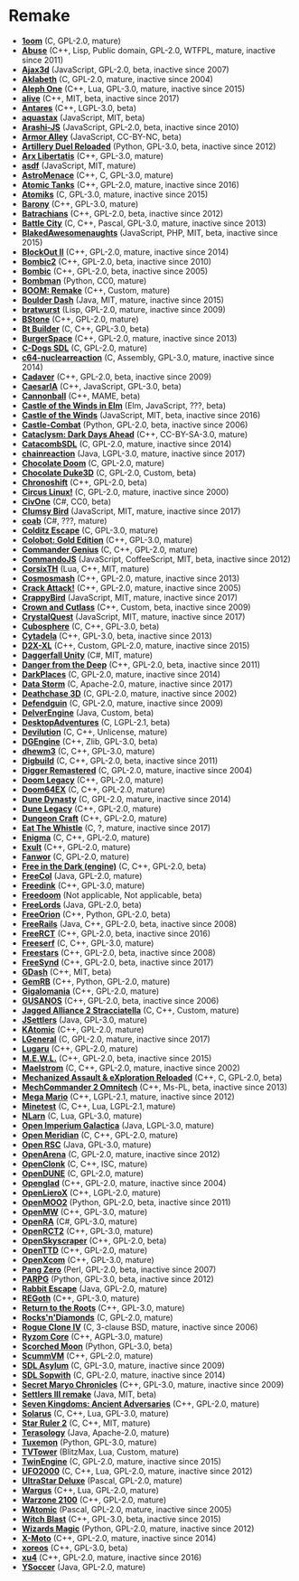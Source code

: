 [comment]: # (autogenerated content, do not edit)
# Remake

- **[1oom](1oom.md)** (C, GPL-2.0, mature)
- **[Abuse](abuse.md)** (C++, Lisp, Public domain, GPL-2.0, WTFPL, mature, inactive since 2011)
- **[Ajax3d](ajax3d.md)** (JavaScript, GPL-2.0, beta, inactive since 2007)
- **[Aklabeth](aklabeth.md)** (C, GPL-2.0, mature, inactive since 2004)
- **[Aleph One](aleph_one.md)** (C++, Lua, GPL-3.0, mature, inactive since 2015)
- **[alive](alive.md)** (C++, MIT, beta, inactive since 2017)
- **[Antares](antares.md)** (C++, LGPL-3.0, beta)
- **[aquastax](aquastax.md)** (JavaScript, MIT, beta)
- **[Arashi-JS](arashi-js.md)** (JavaScript, GPL-2.0, beta, inactive since 2010)
- **[Armor Alley](armor_alley.md)** (JavaScript, CC-BY-NC, beta)
- **[Artillery Duel Reloaded](artillery_duel_reloaded.md)** (Python, GPL-3.0, beta, inactive since 2012)
- **[Arx Libertatis](arx_libertatis.md)** (C++, GPL-3.0, mature)
- **[asdf](asdf.md)** (JavaScript, MIT, mature)
- **[AstroMenace](astromenace.md)** (C++, C, GPL-3.0, mature)
- **[Atomic Tanks](atomic_tanks.md)** (C++, GPL-2.0, mature, inactive since 2016)
- **[Atomiks](atomiks.md)** (C, GPL-3.0, mature, inactive since 2015)
- **[Barony](barony.md)** (C++, GPL-3.0, mature)
- **[Batrachians](batrachians.md)** (C++, GPL-2.0, beta, inactive since 2012)
- **[Battle City](battle_city.md)** (C, C++, Pascal, GPL-3.0, mature, inactive since 2013)
- **[BlakedAwesomenaughts](blakedawesomenaughts.md)** (JavaScript, PHP, MIT, beta, inactive since 2015)
- **[BlockOut II](blockout_ii.md)** (C++, GPL-2.0, mature, inactive since 2014)
- **[Bombic2](bombic2.md)** (C++, GPL-2.0, beta, inactive since 2010)
- **[Bombic](bombic.md)** (C++, GPL-2.0, beta, inactive since 2005)
- **[Bombman](bombman.md)** (Python, CC0, mature)
- **[BOOM: Remake](boom_remake.md)** (C++, Custom, mature)
- **[Boulder Dash](boulder_dash.md)** (Java, MIT, mature, inactive since 2015)
- **[bratwurst](bratwurst.md)** (Lisp, GPL-2.0, mature, inactive since 2009)
- **[BStone](bstone.md)** (C++, GPL-2.0, mature)
- **[Bt Builder](bt_builder.md)** (C, C++, GPL-3.0, beta)
- **[BurgerSpace](burgerspace.md)** (C++, GPL-2.0, mature, inactive since 2013)
- **[C-Dogs SDL](c-dogs_sdl.md)** (C, GPL-2.0, mature)
- **[c64-nuclearreaction](c64-nuclearreaction.md)** (C, Assembly, GPL-3.0, mature, inactive since 2014)
- **[Cadaver](cadaver.md)** (C++, GPL-2.0, beta, inactive since 2009)
- **[CaesarIA](caesaria.md)** (C++, JavaScript, GPL-3.0, beta)
- **[Cannonball](cannonball.md)** (C++, MAME, beta)
- **[Castle of the Winds in Elm](castle_of_the_winds_in_elm.md)** (Elm, JavaScript, ???, beta)
- **[Castle of the Winds](castle_of_the_winds.md)** (JavaScript, MIT, beta, inactive since 2016)
- **[Castle-Combat](castle-combat.md)** (Python, GPL-2.0, beta, inactive since 2006)
- **[Cataclysm: Dark Days Ahead](cataclysm_dark_days_ahead.md)** (C++, CC-BY-SA-3.0, mature)
- **[CatacombSDL](catacombsdl.md)** (C, GPL-2.0, mature, inactive since 2014)
- **[chainreaction](chainreaction.md)** (Java, LGPL-3.0, mature, inactive since 2017)
- **[Chocolate Doom](chocolate_doom.md)** (C, GPL-2.0, mature)
- **[Chocolate Duke3D](chocolate_duke3d.md)** (C, GPL-2.0, Custom, beta)
- **[Chronoshift](chronoshift.md)** (C++, GPL-2.0, beta)
- **[Circus Linux!](circus_linux.md)** (C, GPL-2.0, mature, inactive since 2000)
- **[CivOne](civone.md)** (C#, CC0, beta)
- **[Clumsy Bird](clumsy_bird.md)** (JavaScript, MIT, mature, inactive since 2017)
- **[coab](coab.md)** (C#, ???, mature)
- **[Colditz Escape](colditz_escape.md)** (C, GPL-3.0, mature)
- **[Colobot: Gold Edition](colobot_gold_edition.md)** (C++, GPL-3.0, mature)
- **[Commander Genius](commander_genius.md)** (C, C++, GPL-2.0, mature)
- **[CommandoJS](commandojs.md)** (JavaScript, CoffeeScript, MIT, beta, inactive since 2012)
- **[CorsixTH](corsixth.md)** (Lua, C++, MIT, mature)
- **[Cosmosmash](cosmosmash.md)** (C++, GPL-2.0, mature, inactive since 2013)
- **[Crack Attack!](crack_attack.md)** (C++, GPL-2.0, mature, inactive since 2005)
- **[CrappyBird](crappybird.md)** (JavaScript, MIT, mature, inactive since 2017)
- **[Crown and Cutlass](crown_and_cutlass.md)** (C++, Custom, beta, inactive since 2009)
- **[CrystalQuest](crystalquest.md)** (JavaScript, MIT, mature, inactive since 2017)
- **[Cubosphere](cubosphere.md)** (C, C++, GPL-3.0, beta)
- **[Cytadela](cytadela.md)** (C++, GPL-3.0, beta, inactive since 2013)
- **[D2X-XL](d2x-xl.md)** (C++, Custom, GPL-2.0, mature, inactive since 2015)
- **[Daggerfall Unity](daggerfall_unity.md)** (C#, MIT, mature)
- **[Danger from the Deep](danger_from_the_deep.md)** (C++, GPL-2.0, beta, inactive since 2011)
- **[DarkPlaces](darkplaces.md)** (C, GPL-2.0, mature, inactive since 2014)
- **[Data Storm](data_storm.md)** (C, Apache-2.0, mature, inactive since 2017)
- **[Deathchase 3D](deathchase_3d.md)** (C, GPL-2.0, mature, inactive since 2002)
- **[Defendguin](defendguin.md)** (C, GPL-2.0, mature, inactive since 2009)
- **[DelverEngine](delverengine.md)** (Java, Custom, beta)
- **[DesktopAdventures](desktopadventures.md)** (C, LGPL-2.1, beta)
- **[Devilution](devilution.md)** (C, C++, Unlicense, mature)
- **[DGEngine](dgengine.md)** (C++, Zlib, GPL-3.0, beta)
- **[dhewm3](dhewm3.md)** (C, C++, GPL-3.0, mature)
- **[Digbuild](digbuild.md)** (C, C++, GPL-2.0, beta, inactive since 2011)
- **[Digger Remastered](digger_remastered.md)** (C, GPL-2.0, mature, inactive since 2004)
- **[Doom Legacy](doom_legacy.md)** (C++, GPL-2.0, mature)
- **[Doom64EX](doom64ex.md)** (C, C++, GPL-2.0, mature)
- **[Dune Dynasty](dune_dynasty.md)** (C, GPL-2.0, mature, inactive since 2014)
- **[Dune Legacy](dune_legacy.md)** (C++, GPL-2.0, mature)
- **[Dungeon Craft](dungeon_craft.md)** (C++, GPL-2.0, mature)
- **[Eat The Whistle](eat_the_whistle.md)** (C, ?, mature, inactive since 2017)
- **[Enigma](enigma.md)** (C, C++, GPL-2.0, mature)
- **[Exult](exult.md)** (C++, GPL-2.0, mature)
- **[Fanwor](fanwor.md)** (C, GPL-2.0, mature)
- **[Free in the Dark (engine)](free_in_the_dark_engine.md)** (C, C++, GPL-2.0, beta)
- **[FreeCol](freecol.md)** (Java, GPL-2.0, mature)
- **[Freedink](freedink.md)** (C++, GPL-3.0, mature)
- **[Freedoom](freedoom.md)** (Not applicable, Not applicable, beta)
- **[FreeLords](freelords.md)** (Java, GPL-2.0, beta)
- **[FreeOrion](freeorion.md)** (C++, Python, GPL-2.0, beta)
- **[FreeRails](freerails.md)** (Java, C++, GPL-2.0, beta, inactive since 2008)
- **[FreeRCT](freerct.md)** (C++, GPL-2.0, beta, inactive since 2016)
- **[Freeserf](freeserf.md)** (C, C++, GPL-3.0, mature)
- **[Freestars](freestars.md)** (C++, GPL-2.0, beta, inactive since 2008)
- **[FreeSynd](freesynd.md)** (C++, GPL-2.0, beta, inactive since 2017)
- **[GDash](gdash.md)** (C++, MIT, beta)
- **[GemRB](gemrb.md)** (C++, Python, GPL-2.0, mature)
- **[Gigalomania](gigalomania.md)** (C++, GPL-2.0, mature)
- **[GUSANOS](gusanos.md)** (C++, GPL-2.0, beta, inactive since 2006)
- **[Jagged Alliance 2 Stracciatella](jagged_alliance_2_stracciatella.md)** (C, C++, Custom, mature)
- **[JSettlers](jsettlers.md)** (Java, GPL-3.0, mature)
- **[KAtomic](katomic.md)** (C++, GPL-2.0, mature)
- **[LGeneral](lgeneral.md)** (C, GPL-2.0, mature, inactive since 2017)
- **[Lugaru](lugaru.md)** (C++, GPL-2.0, mature)
- **[M.E.W.L.](mewl.md)** (C++, GPL-2.0, beta, inactive since 2015)
- **[Maelstrom](maelstrom.md)** (C, C++, GPL-2.0, mature, inactive since 2002)
- **[Mechanized Assault & eXploration Reloaded](mechanized_assault_exploration_reloaded.md)** (C++, C, GPL-2.0, beta)
- **[MechCommander 2 Omnitech](mechcommander_2_omnitech.md)** (C++, Ms-PL, beta, inactive since 2013)
- **[Mega Mario](mega_mario.md)** (C++, LGPL-2.1, mature, inactive since 2012)
- **[Minetest](minetest.md)** (C, C++, Lua, LGPL-2.1, mature)
- **[NLarn](nlarn.md)** (C, Lua, GPL-3.0, mature)
- **[Open Imperium Galactica](open_imperium_galactica.md)** (Java, LGPL-3.0, mature)
- **[Open Meridian](open_meridian.md)** (C, C++, GPL-2.0, mature)
- **[Open RSC](open_rsc.md)** (Java, GPL-3.0, mature)
- **[OpenArena](openarena.md)** (C, GPL-2.0, mature, inactive since 2012)
- **[OpenClonk](openclonk.md)** (C, C++, ISC, mature)
- **[OpenDUNE](opendune.md)** (C, GPL-2.0, mature)
- **[Openglad](openglad.md)** (C++, GPL-2.0, mature, inactive since 2004)
- **[OpenLieroX](openlierox.md)** (C++, LGPL-2.0, mature)
- **[OpenMOO2](openmoo2.md)** (Python, GPL-2.0, beta, inactive since 2011)
- **[OpenMW](openmw.md)** (C++, GPL-3.0, mature)
- **[OpenRA](openra.md)** (C#, GPL-3.0, mature)
- **[OpenRCT2](openrct2.md)** (C++, GPL-3.0, mature)
- **[OpenSkyscraper](openskyscraper.md)** (C++, GPL-2.0, beta)
- **[OpenTTD](openttd.md)** (C++, GPL-2.0, mature)
- **[OpenXcom](openxcom.md)** (C++, GPL-3.0, mature)
- **[Pang Zero](pang_zero.md)** (Perl, GPL-2.0, beta, inactive since 2007)
- **[PARPG](parpg.md)** (Python, GPL-3.0, beta, inactive since 2012)
- **[Rabbit Escape](rabbit_escape.md)** (Java, GPL-2.0, mature)
- **[REGoth](regoth.md)** (C++, GPL-3.0, mature)
- **[Return to the Roots](return_to_the_roots.md)** (C++, GPL-3.0, mature)
- **[Rocks'n'Diamonds](rocksndiamonds.md)** (C, GPL-2.0, mature)
- **[Rogue Clone IV](rogue_clone_iv.md)** (C, 3-clause BSD, mature, inactive since 2006)
- **[Ryzom Core](ryzom_core.md)** (C++, AGPL-3.0, mature)
- **[Scorched Moon](scorched_moon.md)** (Python, GPL-3.0, beta)
- **[ScummVM](scummvm.md)** (C++, GPL-2.0, mature)
- **[SDL Asylum](sdl_asylum.md)** (C, GPL-3.0, mature, inactive since 2009)
- **[SDL Sopwith](sdl_sopwith.md)** (C, GPL-2.0, mature, inactive since 2014)
- **[Secret Maryo Chronicles](secret_maryo_chronicles.md)** (C++, GPL-3.0, mature, inactive since 2009)
- **[Settlers III remake](settlers_iii_remake.md)** (Java, MIT, beta)
- **[Seven Kingdoms: Ancient Adversaries](seven_kingdoms_ancient_adversaries.md)** (C++, GPL-2.0, mature)
- **[Solarus](solarus.md)** (C, C++, Lua, GPL-3.0, mature)
- **[Star Ruler 2](star_ruler_2.md)** (C, C++, MIT, mature)
- **[Terasology](terasology.md)** (Java, Apache-2.0, mature)
- **[Tuxemon](tuxemon.md)** (Python, GPL-3.0, mature)
- **[TVTower](tvtower.md)** (BlitzMax, Lua, Custom, mature)
- **[TwinEngine](twinengine.md)** (C, GPL-2.0, mature, inactive since 2015)
- **[UFO2000](ufo2000.md)** (C, C++, Lua, GPL-2.0, mature, inactive since 2012)
- **[UltraStar Deluxe](ultrastar_deluxe.md)** (Pascal, GPL-2.0, mature)
- **[Wargus](wargus.md)** (C++, Lua, GPL-2.0, mature)
- **[Warzone 2100](warzone_2100.md)** (C++, GPL-2.0, mature)
- **[WAtomic](watomic.md)** (Pascal, GPL-2.0, mature, inactive since 2005)
- **[Witch Blast](witch_blast.md)** (C++, GPL-3.0, beta, inactive since 2015)
- **[Wizards Magic](wizards_magic.md)** (Python, GPL-2.0, mature, inactive since 2012)
- **[X-Moto](x-moto.md)** (C++, GPL-2.0, mature, inactive since 2014)
- **[xoreos](xoreos.md)** (C++, GPL-3.0, beta)
- **[xu4](xu4.md)** (C++, GPL-2.0, mature, inactive since 2016)
- **[YSoccer](ysoccer.md)** (Java, GPL-2.0, mature)